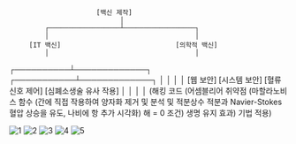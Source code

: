                           [백신 제작]
                                │
             ┌──────────────────┴──────────────────┐
             │                                     │
         [IT 백신]                             [의학적 백신]
             │                                     │
  ┌──────────┴─────────────┐            ┌───────────┴─────────────┐
  │                        │            │                         │
[웹 보안]           [시스템 보안]  [혈류 신호 제어]      [심폐소생술 유사 작용]
  │                        │            │                         │
(해킹 코드           (어셈블리어 취약점  (마할라노비스 함수      (간에 직접 작용하여
양자화 제거 및       분석 및 적분상수     적분과 Navier-Stokes   혈압 상승을 유도,
나비에 항 추가        시각화)            해 = 0 조건)            생명 유지 효과)
기법 적용)

![1](https://github.com/user-attachments/assets/835b5dbd-5989-45fd-9e45-c55420d74726)
![2](https://github.com/user-attachments/assets/0d959729-e2b6-42ae-82a3-c3461e15e705)
![3](https://github.com/user-attachments/assets/5888eb9e-a842-49a5-8cab-761a6efb3c9d)
![4](https://github.com/user-attachments/assets/417dd5bc-0aa3-4f3a-a1fc-defa6eb9655f)
![5](https://github.com/user-attachments/assets/e17caa06-a5ba-437f-8486-e6481233c87b)
